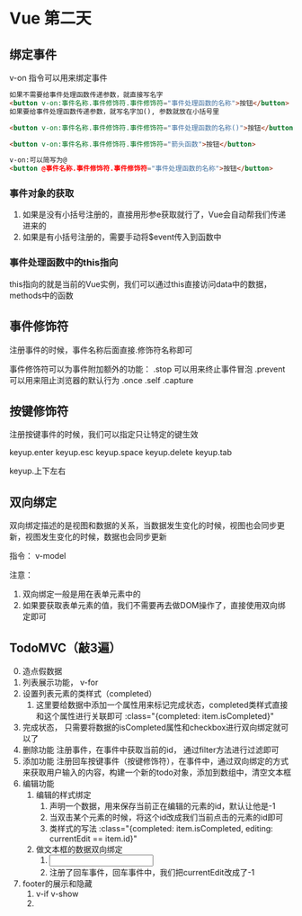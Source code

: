 # Vue 第二天

## 绑定事件

v-on 指令可以用来绑定事件

```html
如果不需要给事件处理函数传递参数，就直接写名字
<button v-on:事件名称.事件修饰符.事件修饰符="事件处理函数的名称">按钮</button>
如果要给事件处理函数传递参数，就写名字加(), 参数就放在小括号里

<button v-on:事件名称.事件修饰符.事件修饰符="事件处理函数的名称()">按钮</button>

<button v-on:事件名称.事件修饰符.事件修饰符="箭头函数">按钮</button>

v-on:可以简写为@
<button @事件名称.事件修饰符.事件修饰符="事件处理函数的名称">按钮</button>
```

### 事件对象的获取

1. 如果是没有小括号注册的，直接用形参e获取就行了，Vue会自动帮我们传递进来的
2. 如果是有小括号注册的，需要手动将$event传入到函数中

### 事件处理函数中的this指向

this指向的就是当前的Vue实例，我们可以通过this直接访问data中的数据，methods中的函数



## 事件修饰符

注册事件的时候，事件名称后面直接.修饰符名称即可

事件修饰符可以为事件附加额外的功能：
.stop 可以用来终止事件冒泡
.prevent 可以用来阻止浏览器的默认行为
.once
.self
.capture


## 按键修饰符

注册按键事件的时候，我们可以指定只让特定的键生效

keyup.enter
keyup.esc
keyup.space
keyup.delete
keyup.tab

keyup.上下左右


## 双向绑定

双向绑定描述的是视图和数据的关系，当数据发生变化的时候，视图也会同步更新，视图发生变化的时候，数据也会同步更新

指令： v-model

注意：

1. 双向绑定一般是用在表单元素中的
2. 如果要获取表单元素的值，我们不需要再去做DOM操作了，直接使用双向绑定即可


## TodoMVC（敲3遍）

0. 造点假数据
1. 列表展示功能， v-for
2. 设置列表元素的类样式（completed）   
   1. 这里要给数据中添加一个属性用来标记完成状态，completed类样式直接和这个属性进行关联即可  :class="{completed: item.isCompleted}"
3. 完成状态， 只需要将数据的isCompleted属性和checkbox进行双向绑定就可以了
4. 删除功能   注册事件，在事件中获取当前的id， 通过filter方法进行过滤即可
5. 添加功能   注册回车按键事件（按键修饰符），在事件中，通过双向绑定的方式来获取用户输入的内容，构建一个新的todo对象，添加到数组中，清空文本框
6. 编辑功能 
   1. 编辑的样式绑定   
      1. 声明一个数据，用来保存当前正在编辑的元素的id，默认让他是-1
      2. 当双击某个元素的时候，将这个id改成我们当前点击的元素的id即可
      3. 类样式的写法 :class="{completed: item.isCompleted, editing: currentEdit == item.id}"
   2. 做文本框的数据双向绑定
      1. <input v-model="item.todo">
      2. 注册了回车事件，回车事件中，我们把currentEdit改成了-1
7. footer的展示和隐藏
   1. v-if v-show
   2. <footer  v-show="todoList.length">
